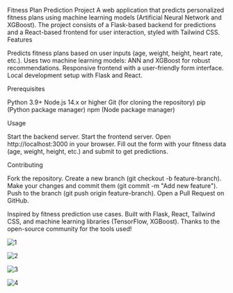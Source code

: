Fitness Plan Prediction Project
A web application that predicts personalized fitness plans using machine learning models (Artificial Neural Network and XGBoost). The project consists of a Flask-based backend for predictions and a React-based frontend for user interaction, styled with Tailwind CSS.
Features

Predicts fitness plans based on user inputs (age, weight, height, heart rate, etc.).
Uses two machine learning models: ANN and XGBoost for robust recommendations.
Responsive frontend with a user-friendly form interface.
Local development setup with Flask and React.

Prerequisites

Python 3.9+
Node.js 14.x or higher
Git (for cloning the repository)
pip (Python package manager)
npm (Node package manager)

Usage

Start the backend server.
Start the frontend server.
Open http://localhost:3000 in your browser.
Fill out the form with your fitness data (age, weight, height, etc.) and submit to get predictions.

Contributing

Fork the repository.
Create a new branch (git checkout -b feature-branch).
Make your changes and commit them (git commit -m "Add new feature").
Push to the branch (git push origin feature-branch).
Open a Pull Request on GitHub.

Inspired by fitness prediction use cases.
Built with Flask, React, Tailwind CSS, and machine learning libraries (TensorFlow, XGBoost).
Thanks to the open-source community for the tools used!

![1](https://github.com/user-attachments/assets/625ad5d4-9ebb-4dc8-843f-3c4dca510214)

![2](https://github.com/user-attachments/assets/6eca83a1-30bb-45b8-9d53-23134c14deb5)

![3](https://github.com/user-attachments/assets/27544195-e140-49f6-b483-8443497440b5)

![4](https://github.com/user-attachments/assets/37eea5ac-638c-4e34-9d22-207397b6dfe2)
